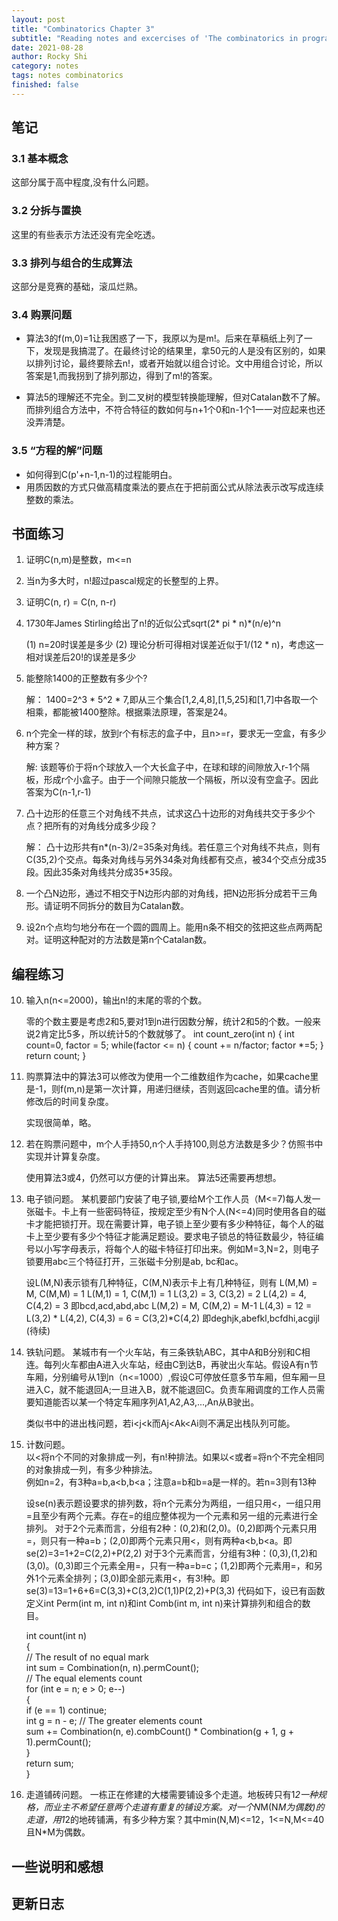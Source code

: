 ```yaml
---
layout: post
title: "Combinatorics Chapter 3"
subtitle: "Reading notes and excercises of 'The combinatorics in programming'"
date: 2021-08-28
author: Rocky Shi
category: notes
tags: notes combinatorics
finished: false
---
```


## 笔记
### 3.1 基本概念

这部分属于高中程度,没有什么问题。

### 3.2 分拆与置换

这里的有些表示方法还没有完全吃透。

### 3.3 排列与组合的生成算法

这部分是竞赛的基础，滚瓜烂熟。

### 3.4 购票问题

- 算法3的f(m,0)=1让我困惑了一下，我原以为是m!。后来在草稿纸上列了一下，发现是我搞混了。在最终讨论的结果里，拿50元的人是没有区别的，如果以排列讨论，最终要除去n!，或者开始就以组合讨论。文中用组合讨论，所以答案是1,而我拐到了排列那边，得到了m!的答案。<p/>
- 算法5的理解还不完全。到二叉树的模型转换能理解，但对Catalan数不了解。而排列组合方法中，不符合特征的数如何与n+1个0和n-1个1一一对应起来也还没弄清楚。

### 3.5 “方程的解”问题

- 如何得到C(p'+n-1,n-1)的过程能明白。
- 用质因数的方式只做高精度乘法的要点在于把前面公式从除法表示改写成连续整数的乘法。

## 书面练习

1. 证明C(n,m)是整数，m<=n

2. 当n为多大时，n!超过pascal规定的长整型的上界。

3. 证明C(n, r) = C(n, n-r)

4. 1730年James Stirling给出了n!的近似公式sqrt(2* pi * n)*(n/e)^n

   (1) n=20时误差是多少
   (2) 理论分析可得相对误差近似于1/(12 * n)，考虑这一相对误差后20!的误差是多少

5. 能整除1400的正整数有多少个?

   解： 1400=2^3 * 5^2 * 7,即从三个集合[1,2,4,8],[1,5,25]和[1,7]中各取一个相乘，都能被1400整除。根据乘法原理，答案是24。
    
6. n个完全一样的球，放到r个有标志的盒子中，且n>=r，要求无一空盒，有多少种方案？

   解: 该题等价于将n个球放入一个大长盒子中，在球和球的间隙放入r-1个隔板，形成r个小盒子。由于一个间隙只能放一个隔板，所以没有空盒子。因此答案为C(n-1,r-1)
    
7. 凸十边形的任意三个对角线不共点，试求这凸十边形的对角线共交于多少个点？把所有的对角线分成多少段？

   解： 凸十边形共有n*(n-3)/2=35条对角线。若任意三个对角线不共点，则有C(35,2)个交点。每条对角线与另外34条对角线都有交点，被34个交点分成35段。因此35条对角线共分成35*35段。
    
8. 一个凸N边形，通过不相交于N边形内部的对角线，把N边形拆分成若干三角形。请证明不同拆分的数目为Catalan数。

9. 设2n个点均匀地分布在一个圆的圆周上。能用n条不相交的弦把这些点两两配对。证明这种配对的方法数是第n个Catalan数。

## 编程练习

10. 输入n(n<=2000)，输出n!的末尾的零的个数。

    零的个数主要是考虑2和5,要对1到n进行因数分解，统计2和5的个数。一般来说2肯定比5多，所以统计5的个数就够了。
    int count_zero(int n)
    {
      int count=0, factor = 5;
      while(factor <= n)
      {
        count += n/factor;
        factor *=5;
      }
      return count;
    }

11. 购票算法中的算法3可以修改为使用一个二维数组作为cache，如果cache里是-1，则f(m,n)是第一次计算，用递归继续，否则返回cache里的值。请分析修改后的时间复杂度。

    实现很简单，略。

12. 若在购票问题中，m个人手持50,n个人手持100,则总方法数是多少？仿照书中实现并计算复杂度。

    使用算法3或4，仍然可以方便的计算出来。
    算法5还需要再想想。

13. 电子锁问题。
某机要部门安装了电子锁,要给M个工作人员（M<=7)每人发一张磁卡。卡上有一些密码特征，按规定至少有N个人(N<=4)同时使用各自的磁卡才能把锁打开。现在需要计算，电子锁上至少要有多少种特征，每个人的磁卡上至少要有多少个特征才能满足题设。要求电子锁总的特征数最少，特征编号以小写字母表示，将每个人的磁卡特征打印出来。例如M=3,N=2，则电子锁要用abc三个特征打开，三张磁卡分别是ab, bc和ac。

    设L(M,N)表示锁有几种特征，C(M,N)表示卡上有几种特征，则有
    L(M,M) = M, C(M,M) = 1
    L(M,1) = 1, C(M,1) = 1 
    L(3,2) = 3, C(3,2) = 2 
    L(4,2) = 4, C(4,2) = 3 即bcd,acd,abd,abc 
    L(M,2) = M, C(M,2) = M-1
    L(4,3) = 12 = L(3,2) * L(4,2), C(4,3) = 6 = C(3,2)*C(4,2) 即deghjk,abefkl,bcfdhi,acgijl
    (待续)

14. 铁轨问题。
某城市有一个火车站，有三条铁轨ABC，其中A和B分别和C相连。每列火车都由A进入火车站，经由C到达B，再驶出火车站。假设A有n节车厢，分别编号从1到n（n<=1000）,假设C可停放任意多节车厢，但车厢一旦进入C，就不能退回A;一旦进入B，就不能退回C。负责车厢调度的工作人员需要知道能否以某一个特定车厢序列A1,A2,A3,...,An从B驶出。

    类似书中的进出栈问题，若i<j<k而Aj<Ak<Ai则不满足出栈队列可能。

15. 计数问题。  
以<将n个不同的对象排成一列，有n!种排法。如果以<或者=将n个不完全相同的对象排成一列，有多少种排法。  
例如n=2，有3种a=b,a<b,b<a；注意a=b和b=a是一样的。若n=3则有13种

    设se(n)表示题设要求的排列数，将n个元素分为两组，一组只用<，一组只用=且至少有两个元素。存在=的组应整体视为一个元素和另一组的元素进行全排列。
    对于2个元素而言，分组有2种：(0,2)和(2,0)。(0,2)即两个元素只用=，则只有一种a=b；(2,0)即两个元素只用<，则有两种a<b,b<a。即se(2)=3=1+2=C(2,2)+P(2,2)
    对于3个元素而言，分组有3种：(0,3),(1,2)和(3,0)。(0,3)即三个元素全用=，只有一种a=b=c；(1,2)即两个元素用=，和另外1个元素全排列；(3,0)即全部元素用<，有3!种。即se(3)=13=1+6+6=C(3,3)+C(3,2)C(1,1)P(2,2)+P(3,3) 
    代码如下，设已有函数定义int Perm(int m, int n)和int Comb(int m, int n)来计算排列和组合的数目。
    
    int count(int n)  
    {  
      // The result of no equal mark  
      int sum = Combination(n, n).permCount();  
      // The equal elements count  
      for (int e = n; e > 0; e--)  
      {  
        if (e == 1) continue;  
        int g = n - e;  // The greater elements count  
        sum += Combination(n, e).combCount() * Combination(g + 1, g + 1).permCount();  
      }  
      return sum;  
    }  
    
16. 走道铺砖问题。
一栋正在修建的大楼需要铺设多个走道。地板砖只有1*2一种规格，而业主不希望任意两个走道有重复的铺设方案。对一个N*M(N*M为偶数)的走道，用1*2的地砖铺满，有多少种方案？其中min(N,M)<=12，1<=N,M<=40且N*M为偶数。

## 一些说明和感想

## 更新日志
           
